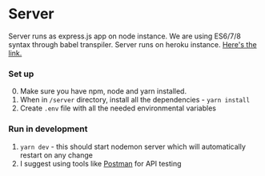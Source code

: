 # Server
Server runs as express.js app on node instance. We are using ES6/7/8 syntax through babel transpiler.
Server runs on heroku instance. [Here's the link.](https://cs317-swifty.herokuapp.com/)

### Set up
0. Make sure you have npm, node and yarn installed.
1. When in `/server` directory, install all the dependencies - `yarn install`
2. Create `.env` file with all the needed environmental variables

### Run in development
1. `yarn dev` - this should start nodemon server which will automatically restart on any change
2. I suggest using tools like [Postman](https://www.getpostman.com/) for API testing
